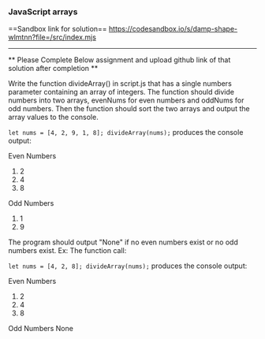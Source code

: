 ### JavaScript arrays

==Sandbox link for solution==
<https://codesandbox.io/s/damp-shape-wlmtnn?file=/src/index.mjs>

---

** Please Complete Below assignment and upload github link of that solution after completion **

Write the function divideArray() in script.js that has a single numbers parameter containing an array of integers. The function should divide numbers into two arrays, evenNums for even numbers and oddNums for odd numbers. Then the function should sort the two arrays and output the array values to the console.

`let nums = [4, 2, 9, 1, 8]; divideArray(nums);`
produces the console output:

Even Numbers

1. 2
2. 4
3. 8

Odd Numbers

1. 1
2. 9

The program should output "None" if no even numbers exist or no odd numbers exist. Ex: The function call:

`let nums = [4, 2, 8]; divideArray(nums);`
produces the console output:

Even Numbers

1. 2
2. 4
3. 8

Odd Numbers
None
